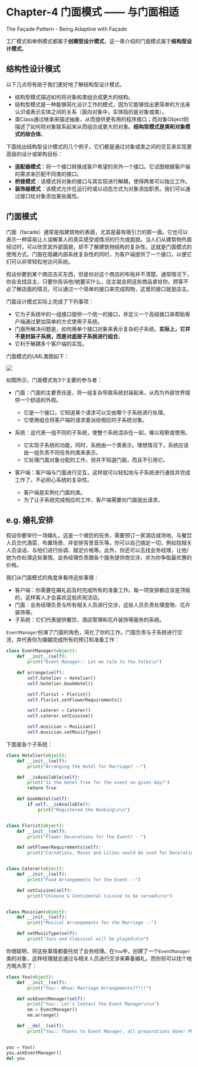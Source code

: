 # Chapter-4 门面模式 —— 与门面相适
The Façade Pattern - Being Adaptive with Façade

工厂模式和单例模式都属于**创建型设计模式**，这一章介绍的门面模式属于**结构型设计模式**。

## 结构性设计模式
以下几点将有助于我们更好地了解结构型设计模式。
- 结构型模式描述如何将对象和类组合成更大的结构。
- 结构型模式是一种能够简化设计工作的模式，因为它能够找出更简单的方法来认识或表示实体之间的关系（面向对象中，实体指的是对象或类）。
- 类Class通过继承来描述抽象，从而提供更有用的程序接口；而对象Object则描述了如何将对象联系起来从而组合成更大的对象。**结构型模式是类和对象模式的综合体**。

下面给出结构型设计模式的几个例子，它们都是通过对象或类之间的交互来实现更高级的设计或架构目标：
- **适配器模式**：将一个接口转换成客户希望的另外一个接口。它试图根据客户端的需求来匹配不同类的接口。
- **桥接模式**：该模式将对象的接口与其实现进行解耦，使得两者可以独立工作。
- **装饰器模式**：该模式允许在运行时或以动态方式为对象添加职责。我们可以通过接口给对象添加某些属性。

## 门面模式
门面（facade）通常是指建筑物的表面，尤其是最有吸引力的那一面。它也可以表示一种容易让人误解某人的真实感受或情况的行为或面貌。当人们从建筑物外面经过时，可以欣赏其外部面貌，却不了解建筑物结构的复杂性。这就是门面模式的使用方式。门面在隐藏内部系统复杂性的同时，为客户端提供了一个接口，以便它们可以非常轻松地访问系统。

假设你要到某个商店去买东西，但是你对这个商店的布局并不清楚。通常情况下，你会去找店主，只要你告诉他/她要买什么，店主就会把这些商品拿给你。顾客不必了解店面的情况，可以通过一个简单的接口来完成购物，这里的接口就是店主。

门面设计模式实际上完成了下列事项：
- 它为子系统中的一组接口提供一个统一的接口，并定义一个高级接口来帮助客户端通过更加简单的方式使用子系统。
- 门面所解决问题是，如何用单个接口对象来表示复杂的子系统。**实际上，它并不是封装子系统，而是对底层子系统进行组合**。
- 它利于解耦多个客户端的实现。

门面模式的UML类图如下：

![](http://static.zybuluo.com/AustinMxnet/fck6dum3f6dk10pzzcqxgkb7/image.png)

如图所示，门面模式有3个主要的参与者：
- 门面：门面的主要责任是，将一组复杂导致系统封装起来，从而为外部世界提供一个舒适的外观。
  - 它是一个接口，它知道某个请求可以交由哪个子系统进行处理。
  - 它使用组合将客户端的请求委派给相应的子系统对象。

- 系统：这代表一组不同的子系统，使整个系统混杂在一起，难以观察或使用。
  - 它实现子系统的功能，同时，系统由一个类表示。理想情况下，系统应该由一组负责不同任务的类来表示。
  - 它处理门面对象分配的工作，但并不知道门面，而且不引用它。

- 客户端：客户端与门面进行交互，这样就可以轻松地与子系统进行通信并完成工作了。不必担心系统的复杂性。
  - 客户端是实例化门面的类。
  - 为了让子系统完成相应的工作，客户端需要向门面提出请求。
 
## e.g. 婚礼安排
假设你要举行一场婚礼，这是一个艰巨的任务，需要预订一家酒店或场地、与餐饮人员交代酒菜、布置场景、并安排背景音乐等。你可以自己搞定一切，例如找相关人员谈话、与他们进行协调、敲定价格等。此外，你还可以去找会务经理，让他/她为你处理这些事情。会务经理负责跟各个服务提供商交涉，并为你争取最优惠的价格。

我们从门面模式的角度来看待这些事情：
- 客户端：你需要在婚礼前及时完成所有的准备工作。每一项安排都应该是顶级的，这样客人才会喜欢这些庆祝活动。
- 门面：会务经理负责与所有相关人员进行交涉，这些人员负责处理食物、花卉装饰等。
- 子系统：它们代表提供餐饮、酒店管理和花卉装饰等服务的系统。

`EventManager`扮演了门面的角色，简化了你的工作。门面负责与子系统进行交流，并代表你为婚姻完成所有的预订和准备工作：

```python
class EventManager(object):
    def __init__(self):
        print("Event Manager:: Let me talk to the folks\n")

    def arrange(self):
        self.hotelier = Hotelier()
        self.hotelier.bookHotel()

        self.florist = Florist()
        self.florist.setFlowerRequirements()

        self.caterer = Caterer()
        self.caterer.setCuisine()

        self.musician = Musician()
        self.musician.setMusicType()
```

下面是各个子系统：

```python
class Hotelier(object):
    def __init__(self):
        print("Arranging the Hotel for Marriage? --")

    def __isAvailable(self):
        print("Is the Hotel free for the event on given day?")
        return True

    def bookHotel(self):
        if self.__isAvailable():
            print("Registered the Booking\n\n")


class Florist(object):
    def __init__(self):
        print("Flower Decorations for the Event? --")

    def setFlowerRequirements(self):
        print("Carnations, Roses and Lilies would be used for Decorations\n\n")


class Caterer(object):
    def __init__(self):
        print("Food Arrangements for the Event --")

    def setCuisine(self):
        print("Chinese & Continental Cuisine to be served\n\n")


class Musician(object):
    def __init__(self):
        print("Musical Arrangements for the Marriage --")

    def setMusicType(self):
        print("Jazz and Classical will be played\n\n")
```

你很聪明，将这些事情都委托给了会务经理。在`You`中，创建了一个`EventManager`类的对象，这样经理就会通过与相关人员进行交涉来筹备婚礼，而你则可以找个地方喝大茶了：

```python
class You(object):
    def __init__(self):
        print("You:: Whoa! Marriage Arrangements??!!!")

    def askEventManager(self):
        print("You:: Let's Contact the Event Manager\n\n")
        em = EventManager()
        em.arrange()

    def __del__(self):
        print("You:: Thanks to Event Manager, all preparations done! Phew!")


you = You()
you.askEventManager()
del you
```
